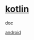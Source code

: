 # [kotlin](https://kotlinlang.org/)

[doc](https://kotlinlang.org/docs/home.html)

[android](https://developer.android.com/kotlin)
